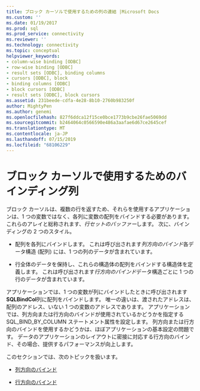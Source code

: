 ```yaml
---
title: ブロック カーソルで使用するための列の連結 |Microsoft Docs
ms.custom: ''
ms.date: 01/19/2017
ms.prod: sql
ms.prod_service: connectivity
ms.reviewer: ''
ms.technology: connectivity
ms.topic: conceptual
helpviewer_keywords:
- column-wise binding [ODBC]
- row-wise binding [ODBC]
- result sets [ODBC], binding columns
- cursors [ODBC], block
- binding columns [ODBC]
- block cursors [ODBC]
- result sets [ODBC], block cursors
ms.assetid: 231beede-cdfa-4e28-8b10-2760b983250f
author: MightyPen
ms.author: genemi
ms.openlocfilehash: 827f6ddca12f15ce0bce1773b9cbe26fae5069dd
ms.sourcegitcommit: b2464064c0566590e486a3aafae6d67ce2645cef
ms.translationtype: MT
ms.contentlocale: ja-JP
ms.lasthandoff: 07/15/2019
ms.locfileid: "68106229"
---
```

# <a name="binding-columns-for-use-with-block-cursors"></a>ブロック カーソルで使用するためのバインディング列
ブロック カーソルは、複数の行を返すため、それらを使用するアプリケーションは、1 つの変数ではなく、各列に変数の配列をバインドする必要があります。 これらのアレイと総称されます、*行セットのバッファー*します。 次に、バインディングの 2 つのスタイル。  
  
-   配列を各列にバインドします。 これは呼び出されます*列方向のバインド*各データ構造 (配列) には、1 つの列のデータが含まれています。  
  
-   行全体のデータを保持し、これらの構造体の配列をバインドする構造体を定義します。 これは呼び出されます*行方向のバインド*データ構造ごとに 1 つの行のデータが含まれています。  
  
 アプリケーションでは、1 つの変数が列にバインドしたときに呼び出されます**SQLBindCol**列に配列をバインドします。 唯一の違いは、渡されたアドレスは、配列のアドレス、いない 1 つの変数のアドレスであります。 アプリケーションでは、列方向または行方向のバインドが使用されているかどうかを指定する SQL_BIND_BY_COLUMN ステートメント属性を設定します。 列方向または行方向のバインドを使用するかどうかは、ほぼアプリケーションの基本設定の問題です。 データのアプリケーションのレイアウトに密接に対応する行方向のバインド、その場合、提供するパフォーマンスが向上します。  
  
 このセクションでは、次のトピックを扱います。  
  
-   [列方向のバインド](../../../odbc/reference/develop-app/column-wise-binding.md)  
  
-   [行方向のバインド](../../../odbc/reference/develop-app/row-wise-binding.md)
